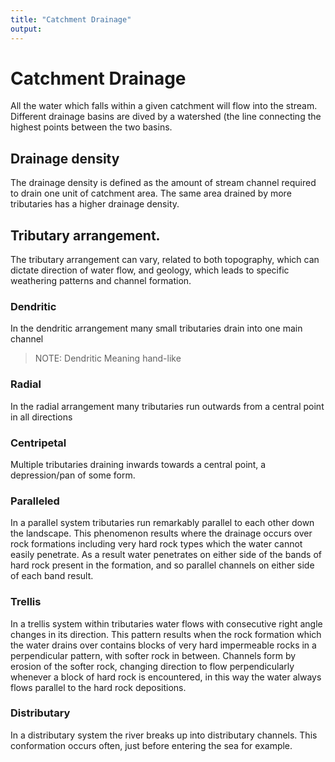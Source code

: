 ```yaml
---
title: "Catchment Drainage" 
output: 
---
```


# Catchment Drainage 
All the water which falls within a given catchment will flow into the stream. Different drainage basins are dived by a watershed (the line connecting the highest points between the two basins. 

## Drainage density 
The drainage density is defined as the amount of stream channel required to drain one unit of catchment area. The same area drained by more tributaries has a higher drainage density. 

## Tributary arrangement. 
The tributary arrangement can vary, related to both topography, which can dictate direction of water flow, and geology, which leads to specific weathering patterns and channel formation. 

### Dendritic
In the dendritic arrangement many small tributaries drain into one main channel

> NOTE: Dendritic Meaning hand-like

### Radial
In the radial arrangement many tributaries run outwards from a central point in all directions 

### Centripetal
Multiple tributaries draining inwards towards a central point, a depression/pan of some form.

### Paralleled
In a parallel system tributaries run remarkably parallel to each other down the landscape. This phenomenon results where the drainage occurs over rock formations including very hard rock types which the water cannot easily penetrate. As a result water penetrates on either side of the bands of hard rock present in the formation, and so parallel channels on either side of each band result.
 
### Trellis 
In a trellis system within tributaries water flows with consecutive right angle changes in its direction. This pattern results when the rock formation which the water drains over contains blocks of very hard impermeable rocks in a perpendicular pattern, with softer rock in between. Channels form by erosion of the softer rock, changing direction to flow perpendicularly whenever a block of hard rock is encountered, in this way the water always flows parallel to the hard rock depositions. 

### Distributary
In a distributary system the river breaks up into distributary channels. This conformation occurs often, just before entering the sea for example.


